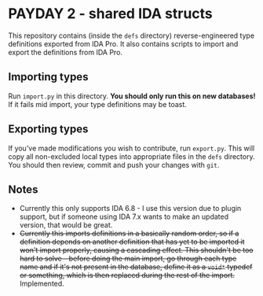 # PAYDAY 2 - shared IDA structs

This repository contains (inside the `defs` directory) reverse-engineered type definitions
exported from IDA Pro. It also contains scripts to import and export the definitions from IDA Pro.

## Importing types

Run `import.py` in this directory. **You should only run this on new databases!** If it fails mid
import, your type definitions may be toast.

## Exporting types

If you've made modifications you wish to contribute, run `export.py`. This will copy all non-excluded
local types into appropriate files in the `defs` directory. You should then review, commit and push your
changes with `git`.

## Notes

- Currently this only supports IDA 6.8 - I use this version due to plugin support, but if someone
using IDA 7.x wants to make an updated version, that would be great.
- ~~Currently this imports definitions in a basically random order, so if a definition depends on another
definition that has yet to be imported it won't import properly, causing a cascading effect. This shouldn't
be too hard to solve - before doing the main import, go through each type name and if it's not present in
the database, define it as a `void*` typedef or something, which is then replaced during the rest of the
import.~~ Implemented.

